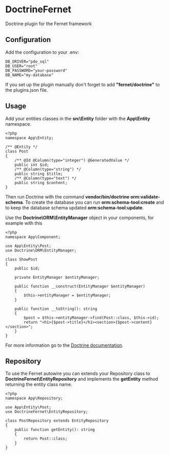 # DoctrineFernet 

Doctrine plugin for the Fernet framework

## Configuration

Add the configuration to your .env:

    DB_DRIVER="pdo_sql"
    DB_USER="root"
    DB_PASSWORD="your-password"
    DB_NAME="my-database"

If you set up the plugin manually don't forget to add **"fernet/doctrine"** to the plugins.json file.

## Usage

Add your entities classes in the **src\Entity** folder with the **App\Entity** namespace.

    <?php
    namespace App\Entity;

    /** @Entity */
    class Post
    {
        /** @Id @Column(type="integer") @GeneratedValue */
        public int $id;
        /** @Column(type="string") */
        public string $title;
        /** @Column(type="text") */
        public string $content;
    }


Then run Doctrine with the command  **vendor/bin/doctrine orm:validate-schema**. To create the database you can run
**orm:schema-tool:create** and to keep the database schema updated **orm:schema-tool:update**.

Use the **Doctrine\ORM\EntityManager** object in your components, for example with this <ShowPost id="1">

    <?php
    namespace App\Component;

    use App\Entity\Post;
    use Doctrine\ORM\EntityManager;

    class ShowPost
    {
        public $id;

        private EntityManager $entityManager;

        public function __construct(EntityManager $entityManager)
        {
            $this->entityManager = $entityManager;
        }

        public function __toString(): string
        {
            $post = $this->entityManager->find(Post::class, $this->id);
            return "<h1>{$post->title}</h1><section>{$post->content}</section>";
        }
    }

For more information go to the [Doctrine documentation](https://www.doctrine-project.org/projects/orm.html).

## Repository

To use the Fernet autowire you can extends your Repository class to **DoctrineFernet\EntityRepository** and implements the **getEntity** method returning the entity class name.

    <?php
    namespace App\Repository;

    use App\Entity\Post;
    use DoctrineFernet\EntityRepository;

    class PostRepository extends EntityRepository
    {
        public function getEntity(): string
        {
            return Post::class;
        }
    }

